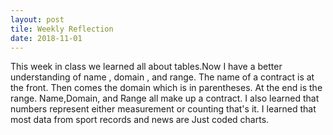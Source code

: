 ```yaml
---
layout: post
tile: Weekly Reflection
date: 2018-11-01
---
```

This week in class we learned all about tables.Now I have  a better understanding  of name , domain , and range. The name of a contract is at the front. Then comes the domain which is in parentheses. At the end is the range. Name,Domain, and Range all make up a contract. I also learned that numbers represent either measurement or counting that's it. I learned that most data from sport records and news are  Just coded charts.
